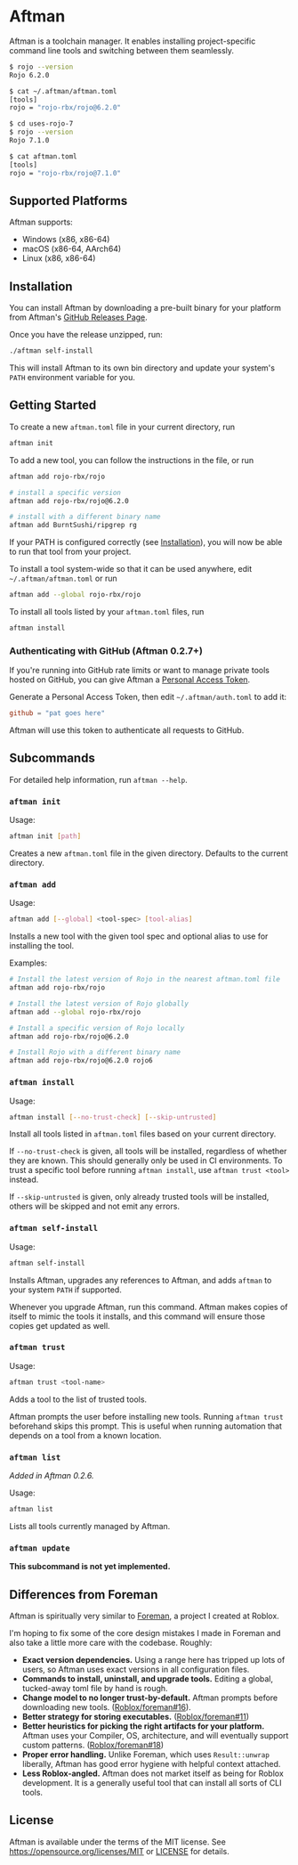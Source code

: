 # Aftman

Aftman is a toolchain manager. It enables installing project-specific command line tools and switching between them seamlessly.

```bash
$ rojo --version
Rojo 6.2.0

$ cat ~/.aftman/aftman.toml
[tools]
rojo = "rojo-rbx/rojo@6.2.0"

$ cd uses-rojo-7
$ rojo --version
Rojo 7.1.0

$ cat aftman.toml
[tools]
rojo = "rojo-rbx/rojo@7.1.0"
```

## Supported Platforms

Aftman supports:

- Windows (x86, x86-64)
- macOS (x86-64, AArch64)
- Linux (x86, x86-64)

## Installation

You can install Aftman by downloading a pre-built binary for your platform from Aftman's [GitHub Releases Page](https://github.com/LPGhatguy/aftman/releases).

Once you have the release unzipped, run:

```bash
./aftman self-install
```

This will install Aftman to its own bin directory and update your system's `PATH` environment variable for you.

## Getting Started

To create a new `aftman.toml` file in your current directory, run

```bash
aftman init
```

To add a new tool, you can follow the instructions in the file, or run

```bash
aftman add rojo-rbx/rojo

# install a specific version
aftman add rojo-rbx/rojo@6.2.0

# install with a different binary name
aftman add BurntSushi/ripgrep rg
```

If your PATH is configured correctly (see [Installation](#installation)), you will now be able to run that tool from your project.

To install a tool system-wide so that it can be used anywhere, edit `~/.aftman/aftman.toml` or run

```bash
aftman add --global rojo-rbx/rojo
```

To install all tools listed by your `aftman.toml` files, run

```bash
aftman install
```

### Authenticating with GitHub (Aftman 0.2.7+)

If you're running into GitHub rate limits or want to manage private tools hosted on GitHub, you can give Aftman a [Personal Access Token][pat].

Generate a Personal Access Token, then edit `~/.aftman/auth.toml` to add it:

```toml
github = "pat goes here"
```

Aftman will use this token to authenticate all requests to GitHub.

[pat]: https://docs.github.com/en/authentication/keeping-your-account-and-data-secure/creating-a-personal-access-token

## Subcommands

For detailed help information, run `aftman --help`.

### `aftman init`

Usage:

```bash
aftman init [path]
```

Creates a new `aftman.toml` file in the given directory. Defaults to the current directory.

### `aftman add`

Usage:

```bash
aftman add [--global] <tool-spec> [tool-alias]
```

Installs a new tool with the given tool spec and optional alias to use for installing the tool.

Examples:

```bash
# Install the latest version of Rojo in the nearest aftman.toml file
aftman add rojo-rbx/rojo

# Install the latest version of Rojo globally
aftman add --global rojo-rbx/rojo

# Install a specific version of Rojo locally
aftman add rojo-rbx/rojo@6.2.0

# Install Rojo with a different binary name
aftman add rojo-rbx/rojo@6.2.0 rojo6
```

### `aftman install`

Usage:

```bash
aftman install [--no-trust-check] [--skip-untrusted]
```

Install all tools listed in `aftman.toml` files based on your current directory.

If `--no-trust-check` is given, all tools will be installed, regardless of whether they are known. This should generally only be used in CI environments. To trust a specific tool before running `aftman install`, use `aftman trust <tool>` instead.

If `--skip-untrusted` is given, only already trusted tools will be installed, others will be skipped and not emit any errors.

### `aftman self-install`

Usage:

```bash
aftman self-install
```

Installs Aftman, upgrades any references to Aftman, and adds `aftman` to your system `PATH` if supported.

Whenever you upgrade Aftman, run this command. Aftman makes copies of itself to mimic the tools it installs, and this command will ensure those copies get updated as well.

### `aftman trust`

Usage:

```bash
aftman trust <tool-name>
```

Adds a tool to the list of trusted tools.

Aftman prompts the user before installing new tools. Running `aftman trust` beforehand skips this prompt. This is useful when running automation that depends on a tool from a known location.

### `aftman list`

_Added in Aftman 0.2.6._

Usage:

```bash
aftman list
```

Lists all tools currently managed by Aftman.

### `aftman update`

**This subcommand is not yet implemented.**

## Differences from Foreman

Aftman is spiritually very similar to [Foreman], a project I created at Roblox.

I'm hoping to fix some of the core design mistakes I made in Foreman and also take a little more care with the codebase. Roughly:

- **Exact version dependencies.** Using a range here has tripped up lots of users, so Aftman uses exact versions in all configuration files.
- **Commands to install, uninstall, and upgrade tools.** Editing a global, tucked-away toml file by hand is rough.
- **Change model to no longer trust-by-default.** Aftman prompts before downloading new tools. ([Roblox/foreman#16]).
- **Better strategy for storing executables.** ([Roblox/foreman#11])
- **Better heuristics for picking the right artifacts for your platform.** Aftman uses your Compiler, OS, architecture, and will eventually support custom patterns. ([Roblox/foreman#18])
- **Proper error handling.** Unlike Foreman, which uses `Result::unwrap` liberally, Aftman has good error hygiene with helpful context attached.
- **Less Roblox-angled.** Aftman does not market itself as being for Roblox development. It is a generally useful tool that can install all sorts of CLI tools.

[Foreman]: https://github.com/Roblox/foreman
[Roblox/foreman#11]: https://github.com/Roblox/foreman/issues/11
[Roblox/foreman#16]: https://github.com/Roblox/foreman/issues/16
[Roblox/foreman#18]: https://github.com/Roblox/foreman/issues/18

## License

Aftman is available under the terms of the MIT license. See <https://opensource.org/licenses/MIT> or [LICENSE](LICENSE) for details.
